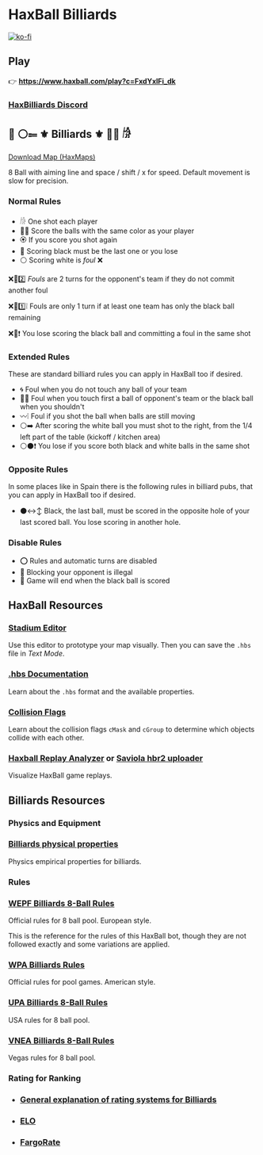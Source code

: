 # HaxBall Billiards

[![ko-fi](https://www.ko-fi.com/img/githubbutton_sm.svg)](https://ko-fi.com/carleslc)

## Play

👉 **https://www.haxball.com/play?c=FxdYxlFi_dk**

### **[HaxBilliards Discord](https://discord.gg/z6pH3hEWsf)**

## 🎱  ⚪️⩴ ⚜️ Billiards ⚜️ 🔴🔵 𓀙

[Download Map (HaxMaps)](https://haxmaps.com/map/13561)

8 Ball with aiming line and space / shift / x for speed.
Default movement is slow for precision.

### Normal Rules

- 𓀙 One shot each player
- 🔴🔵 Score the balls with the same color as your player
- 🏵 If you score you shot again
- 🎱 Scoring black must be the last one or you lose
- ⚪️ Scoring white is _foul_ ❌

❌🟰2️⃣ _Fouls_ are 2 turns for the opponent's team if they do not commit another foul

❌🟰1️⃣❕ Fouls are only 1 turn if at least one team has only the black ball remaining

❌🎱❗️ You lose scoring the black ball and committing a foul in the same shot

### Extended Rules

These are standard billiard rules you can apply in HaxBall too if desired.

- 🌀 Foul when you do not touch any ball of your team
- 🔘❔ Foul when you touch first a ball of opponent's team or the black ball when you shouldn't
- 〰️❕ Foul if you shot the ball when balls are still moving
- ⚪️➡️ After scoring the white ball you must shot to the right, from the 1/4 left part of the table (kickoff / kitchen area)
- ⚪️⚫️❗️ You lose if you score both black and white balls in the same shot

### Opposite Rules

In some places like in Spain there is the following rules in billiard pubs, that you can apply in HaxBall too if desired.

- ⚫️↔️↕️ Black, the last ball, must be scored in the opposite hole of your last scored ball. You lose scoring in another hole.

### Disable Rules

- ⭕️ Rules and automatic turns are disabled
- 🛑 Blocking your opponent is illegal
- 🎱 Game will end when the black ball is scored

## HaxBall Resources

### [Stadium Editor](https://haxball-stadium-editor.github.io/)

Use this editor to prototype your map visually. Then you can save the `.hbs` file in _Text Mode_.

### [.hbs Documentation](https://github.com/haxball/haxball-issues/wiki/Stadium-(.hbs)-File)

Learn about the `.hbs` format and the available properties.

### [Collision Flags](https://github.com/haxball/haxball-issues/wiki/Collision-Flags)

Learn about the collision flags `cMask` and `cGroup` to determine which objects collide with each other.

### [Haxball Replay Analyzer](https://haxball-replay-analyzer.github.io/) or [Saviola hbr2 uploader](https://hax.saviola.de/r/)

Visualize HaxBall game replays.

## Billiards Resources

### Physics and Equipment

### **[Billiards physical properties](https://billiards.colostate.edu/faq/physics/physical-properties/)**

Physics empirical properties for billiards.

### Rules

### **[WEPF Billiards 8-Ball Rules](http://www.wepf.org/docs/rules_2019.pdf)**

Official rules for 8 ball pool. European style.

This is the reference for the rules of this HaxBall bot, though they are not followed exactly and some variations are applied.

### [WPA Billiards Rules](https://wpapool.com/rules-of-play/)

Official rules for pool games. American style.

### [UPA Billiards 8-Ball Rules](https://upatour.com/8-ball-rules/)

USA rules for 8 ball pool.

### [VNEA Billiards 8-Ball Rules](http://www.vnea.com/8-ball-rules.aspx)

Vegas rules for 8 ball pool.

### Rating for Ranking

- ### [General explanation of rating systems for Billiards](https://www.facebook.com/notes/349271919741780/)

- ### [ELO](https://en.wikipedia.org/wiki/Elo_rating_system)

- ### [FargoRate](https://www.fargorate.com/)
